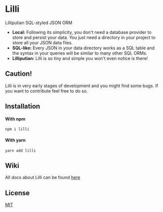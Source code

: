 # Lilli

Lilliputian SQL-styled JSON ORM

* **Local:** Following its simplicity, you don't need a database provider to store and persist your data.
You just need a directory in your project to store all your JSON data files.
* **SQL-like:** Every JSON in your data directory works as a SQL table and the syntax in your queries will be similar to many other SQL ORMs.
* **Lilliputian:** Lilli is so tiny and simple you won't even notice is there!

## Caution!

Lilli is in very early stages of development and you might find some bugs. If you want to contribute feel free to do so.

## Installation

#### With npm

```
npm i lilli
```

#### With yarn

```
yarn add lilli
```

## Wiki

All docs about Lilli can be found [here](https://github.com/aleixcam/lilli/wiki)

## License

[MIT](https://github.com/aleixcam/lilli/blob/master/LICENSE)

